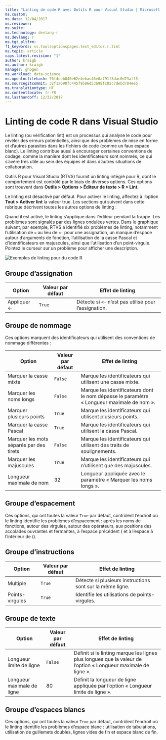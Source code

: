 ```yaml
---
title: "Linting de code R avec Outils R pour Visual Studio | Microsoft Docs"
ms.custom: 
ms.date: 12/04/2017
ms.reviewer: 
ms.suite: 
ms.technology: devlang-r
ms.devlang: r
ms.tgt_pltfrm: 
f1_keywords: vs.toolsoptionspages.text_editor.r.lint
ms.topic: article
caps.latest.revision: "1"
author: kraigb
ms.author: kraigb
manager: ghogen
ms.workload: data-science
ms.openlocfilehash: 76f4ceb040e62e4ebac46e8a791f5dac0d73aff5
ms.sourcegitcommit: 32f1a690fc445f9586d53698fc82c7debd784eeb
ms.translationtype: HT
ms.contentlocale: fr-FR
ms.lasthandoff: 12/22/2017
---
```

# <a name="linting-r-code-in-visual-studio"></a>Linting de code R dans Visual Studio

Le linting (ou vérification lint) est un processus qui analyse le code pour révéler des erreurs potentielles, ainsi que des problèmes de mise en forme et d’autres parasites dans les fichiers de code (comme un faux espace blanc). Le linting contribue aussi à encourager certaines conventions de codage, comme la manière dont les identificateurs sont nommés, ce qui s’avère très utile au sein des équipes et dans d’autres situations de collaboration.

Outils R pour Visual Studio (RTVS) fournit un linting intégré pour R, dont le comportement est contrôlé par le biais de diverses options. Ces options sont trouvent dans **Outils > Options > Éditeur de texte > R > Lint**.

Le linting est désactivé par défaut. Pour activer le linting, affectez à l’option **Tout > Activer lint** la valeur true. Les sections qui suivent dans cette rubrique décrivent toutes les autres options de linting :

Quand il est activé, le linting s’applique dans l’éditeur pendant la frappe. Les problèmes sont signalés par des lignes ondulées vertes. Dans le graphique suivant, par exemple, RTVS a identifié six problèmes de linting, notamment l’utilisation de `=` au lieu de `<-` pour une assignation, un manque d’espace autour d’arguments de fonction, l’utilisation de la casse Pascal et d’identificateurs en majuscules, ainsi que l’utilisation d’un point-virgule. Pointez le curseur sur un problème pour afficher une description.

![Exemples de linting pour du code R](media/linting-01.png)

## <a name="assignment-group"></a>Groupe d’assignation

| Option | Valeur par défaut | Effet de linting |
| --- | --- | --- |
| Appliquer \<- | `True` | Détecte si `<-` n’est pas utilisé pour l’assignation. |

## <a name="naming-group"></a>Groupe de nommage

Ces options marquent des identificateurs qui utilisent des conventions de nommage différentes :

| Option | Valeur par défaut | Effet de linting |
| --- | --- | --- |
| Marquer la casse mixte | `False` | Marque les identificateurs qui utilisent une casse mixte. |
| Marquer les noms longs | `False` | Marque les identificateurs dont le nom dépasse le paramètre « Longueur maximale de nom ». |
| Marquer plusieurs points | `True` | Marque les identificateurs qui utilisent plusieurs points. |
| Marquer la casse Pascal | `True` | Marque les identificateurs qui utilisent la casse Pascal. |
| Marquer les mots séparés par des tirets | `False` | Marque les identificateurs qui utilisent des traits de soulignements. |
| Marquer les majuscules | `True` | Marque les identificateurs qui n’utilisent que des majuscules. |
| Longueur maximale de nom | 32 | Longueur appliquée avec le paramètre « Marquer les noms longs ». |

## <a name="spacing-group"></a>Groupe d’espacement

Ces options, qui ont toutes la valeur `True` par défaut, contrôlent l’endroit où le linting identifie les problèmes d’espacement : après les noms de fonctions, autour des virgules, autour des opérateurs, aux positions des accolades ouvrantes et fermantes, à l’espace précédent ( et à l’espace à l’intérieur de ().

## <a name="statements-group"></a>Groupe d’instructions

| Option | Valeur par défaut | Effet de linting |
| --- | --- | --- |
| Multiple | `True` | Détecte si plusieurs instructions sont sur la même ligne. |
| Points-virgules | `True` | Identifie les utilisations de points-virgules. |

## <a name="text-group"></a>Groupe de texte

| Option | Valeur par défaut | Effet de linting |
| --- | --- | --- |
| Longueur limite de ligne | `False` | Définit si le linting marque les lignes plus longues que la valeur de l’option « Longueur maximale de ligne ». |
| Longueur maximale de ligne | 80 | Définit la longueur de ligne appliquée par l’option « Longueur limite de ligne ». |

## <a name="whitespace-group"></a>Groupe d’espaces blancs

Ces options, qui ont toutes la valeur `True` par défaut, contrôlent l’endroit où le linting identifie les problèmes d’espace blanc : utilisation de tabulations, utilisation de guillemets doubles, lignes vides de fin et espace blanc de fin.